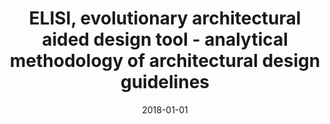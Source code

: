 ---
# Documentation: https://wowchemy.com/docs/managing-content/

title: ELISI, evolutionary architectural aided design tool - analytical methodology
  of architectural design guidelines
subtitle: ''
summary: ''
authors:
- Maciej Nisztuk
- Paweł Myszkowski
tags: []
categories: []
date: '2018-01-01'
lastmod: 2022-10-07T05:06:16Z
featured: false
draft: false

# Featured image
# To use, add an image named `featured.jpg/png` to your page's folder.
# Focal points: Smart, Center, TopLeft, Top, TopRight, Left, Right, BottomLeft, Bottom, BottomRight.
image:
  caption: ''
  focal_point: ''
  preview_only: false

# Projects (optional).
#   Associate this post with one or more of your projects.
#   Simply enter your project's folder or file name without extension.
#   E.g. `projects = ["internal-project"]` references `content/project/deep-learning/index.md`.
#   Otherwise, set `projects = []`.
projects: []
publishDate: '2022-10-07T05:06:15.630345Z'
publication_types:
- '6'
abstract: ''
publication: '*Shapes of Logic : everything can be automated*'
doi: 10.5277/SOL_2018
links:
- name: URL
  url: https://www.dbc.wroc.pl/publication/56500
---